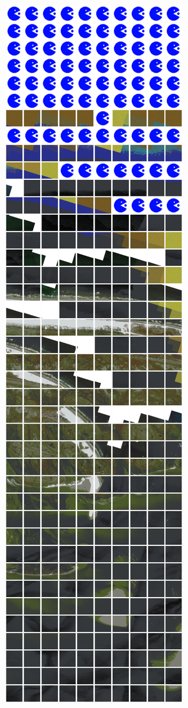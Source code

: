 <html>
<div>
<img src="https://github.com/HakkaTjakka/NL_TILE_MAP/blob/main/source.png" height="44" width="44">
<img src="https://github.com/HakkaTjakka/NL_TILE_MAP/blob/main/source.png" height="44" width="44">
<img src="https://github.com/HakkaTjakka/NL_TILE_MAP/blob/main/source.png" height="44" width="44">
<img src="https://github.com/HakkaTjakka/NL_TILE_MAP/blob/main/source.png" height="44" width="44">
<img src="https://github.com/HakkaTjakka/NL_TILE_MAP/blob/main/source.png" height="44" width="44">
<img src="https://github.com/HakkaTjakka/NL_TILE_MAP/blob/main/source.png" height="44" width="44">
<img src="https://github.com/HakkaTjakka/NL_TILE_MAP/blob/main/source.png" height="44" width="44">
<img src="https://github.com/HakkaTjakka/NL_TILE_MAP/blob/main/source.png" height="44" width="44">
<img src="https://github.com/HakkaTjakka/NL_TILE_MAP/blob/main/source.png" height="44" width="44">
<img src="https://github.com/HakkaTjakka/NL_TILE_MAP/blob/main/source.png" height="44" width="44">
<img src="https://github.com/HakkaTjakka/NL_TILE_MAP/blob/main/source.png" height="44" width="44">
<img src="https://github.com/HakkaTjakka/NL_TILE_MAP/blob/main/source.png" height="44" width="44">
<img src="https://github.com/HakkaTjakka/NL_TILE_MAP/blob/main/source.png" height="44" width="44">
<img src="https://github.com/HakkaTjakka/NL_TILE_MAP/blob/main/source.png" height="44" width="44">
<img src="https://github.com/HakkaTjakka/NL_TILE_MAP/blob/main/source.png" height="44" width="44">
<img src="https://github.com/HakkaTjakka/NL_TILE_MAP/blob/main/source.png" height="44" width="44">
<img src="https://github.com/HakkaTjakka/NL_TILE_MAP/blob/main/source.png" height="44" width="44">
<img src="https://github.com/HakkaTjakka/NL_TILE_MAP/blob/main/source.png" height="44" width="44">
<img src="https://github.com/HakkaTjakka/NL_TILE_MAP/blob/main/source.png" height="44" width="44">
<img src="https://github.com/HakkaTjakka/NL_TILE_MAP/blob/main/source.png" height="44" width="44">
<br>
<img src="https://github.com/HakkaTjakka/NL_TILE_MAP/blob/main/source.png" height="44" width="44">
<img src="https://github.com/HakkaTjakka/NL_TILE_MAP/blob/main/source.png" height="44" width="44">
<img src="https://github.com/HakkaTjakka/NL_TILE_MAP/blob/main/source.png" height="44" width="44">
<img src="https://github.com/HakkaTjakka/NL_TILE_MAP/blob/main/source.png" height="44" width="44">
<img src="https://github.com/HakkaTjakka/NL_TILE_MAP/blob/main/source.png" height="44" width="44">
<img src="https://github.com/HakkaTjakka/NL_TILE_MAP/blob/main/source.png" height="44" width="44">
<img src="https://github.com/HakkaTjakka/NL_TILE_MAP/blob/main/source.png" height="44" width="44">
<img src="https://github.com/HakkaTjakka/NL_TILE_MAP/blob/main/source.png" height="44" width="44">
<img src="https://github.com/HakkaTjakka/NL_TILE_MAP/blob/main/source.png" height="44" width="44">
<img src="https://github.com/HakkaTjakka/NL_TILE_MAP/blob/main/source.png" height="44" width="44">
<img src="https://github.com/HakkaTjakka/NL_TILE_MAP/blob/main/source.png" height="44" width="44">
<img src="https://github.com/HakkaTjakka/NL_TILE_MAP/blob/main/source.png" height="44" width="44">
<img src="https://github.com/HakkaTjakka/NL_TILE_MAP/blob/main/source.png" height="44" width="44">
<img src="https://github.com/HakkaTjakka/NL_TILE_MAP/blob/main/source.png" height="44" width="44">
<img src="https://github.com/HakkaTjakka/NL_TILE_MAP/blob/main/source.png" height="44" width="44">
<img src="https://github.com/HakkaTjakka/NL_TILE_MAP/blob/main/source.png" height="44" width="44">
<img src="https://github.com/HakkaTjakka/NL_TILE_MAP/blob/main/source.png" height="44" width="44">
<img src="https://github.com/HakkaTjakka/NL_TILE_MAP/blob/main/source.png" height="44" width="44">
<img src="https://github.com/HakkaTjakka/NL_TILE_MAP/blob/main/source.png" height="44" width="44">
<img src="https://github.com/HakkaTjakka/NL_TILE_MAP/blob/main/source.png" height="44" width="44">
<br>
<img src="https://github.com/HakkaTjakka/NL_TILE_MAP/blob/main/source.png" height="44" width="44">
<img src="https://github.com/HakkaTjakka/NL_TILE_MAP/blob/main/source.png" height="44" width="44">
<img src="https://github.com/HakkaTjakka/NL_TILE_MAP/blob/main/source.png" height="44" width="44">
<img src="https://github.com/HakkaTjakka/NL_TILE_MAP/blob/main/source.png" height="44" width="44">
<img src="https://github.com/HakkaTjakka/NL_TILE_MAP/blob/main/source.png" height="44" width="44">
<img src="https://github.com/HakkaTjakka/NL_TILE_MAP/blob/main/source.png" height="44" width="44">
<img src="https://github.com/HakkaTjakka/NL_TILE_MAP/blob/main/source.png" height="44" width="44">
<img src="https://github.com/HakkaTjakka/NL_TILE_MAP/blob/main/source.png" height="44" width="44">
<img src="https://github.com/HakkaTjakka/NL_TILE_MAP/blob/main/source.png" height="44" width="44">
<img src="https://github.com/HakkaTjakka/NL_TILE_MAP/blob/main/source.png" height="44" width="44">
<img src="https://github.com/HakkaTjakka/NL_TILE_MAP/blob/main/source.png" height="44" width="44">
<img src="https://github.com/HakkaTjakka/NL_TILE_MAP/blob/main/source.png" height="44" width="44">
<img src="https://github.com/HakkaTjakka/NL_TILE_MAP/blob/main/source.png" height="44" width="44">
<img src="https://github.com/HakkaTjakka/NL_TILE_MAP/blob/main/source.png" height="44" width="44">
<img src="https://github.com/HakkaTjakka/NL_TILE_MAP/blob/main/source.png" height="44" width="44">
<img src="https://github.com/HakkaTjakka/NL_TILE_MAP/blob/main/source.png" height="44" width="44">
<img src="https://github.com/HakkaTjakka/NL_TILE_MAP/blob/main/source.png" height="44" width="44">
<img src="https://github.com/HakkaTjakka/NL_TILE_MAP/blob/main/source.png" height="44" width="44">
<img src="https://github.com/HakkaTjakka/NL_TILE_MAP/blob/main/source.png" height="44" width="44">
<img src="https://github.com/HakkaTjakka/NL_TILE_MAP/blob/main/source.png" height="44" width="44">
<br>
<img src="https://github.com/HakkaTjakka/NL_TILE_MAP/blob/main/18/634/-1076/r.6340.-10757.png" height="44" width="44">
<img src="https://github.com/HakkaTjakka/NL_TILE_MAP/blob/main/18/634/-1076/r.6341.-10757.png" height="44" width="44">
<img src="https://github.com/HakkaTjakka/NL_TILE_MAP/blob/main/18/634/-1076/r.6342.-10757.png" height="44" width="44">
<img src="https://github.com/HakkaTjakka/NL_TILE_MAP/blob/main/18/634/-1076/r.6343.-10757.png" height="44" width="44">
<img src="https://github.com/HakkaTjakka/NL_TILE_MAP/blob/main/18/634/-1076/r.6344.-10757.png" height="44" width="44">
<img src="https://github.com/HakkaTjakka/NL_TILE_MAP/blob/main/source.png" height="44" width="44">
<img src="https://github.com/HakkaTjakka/NL_TILE_MAP/blob/main/18/634/-1076/r.6346.-10757.png" height="44" width="44">
<img src="https://github.com/HakkaTjakka/NL_TILE_MAP/blob/main/18/634/-1076/r.6347.-10757.png" height="44" width="44">
<img src="https://github.com/HakkaTjakka/NL_TILE_MAP/blob/main/18/634/-1076/r.6348.-10757.png" height="44" width="44">
<img src="https://github.com/HakkaTjakka/NL_TILE_MAP/blob/main/18/634/-1076/r.6349.-10757.png" height="44" width="44">
<img src="https://github.com/HakkaTjakka/NL_TILE_MAP/blob/main/source.png" height="44" width="44">
<img src="https://github.com/HakkaTjakka/NL_TILE_MAP/blob/main/source.png" height="44" width="44">
<img src="https://github.com/HakkaTjakka/NL_TILE_MAP/blob/main/source.png" height="44" width="44">
<img src="https://github.com/HakkaTjakka/NL_TILE_MAP/blob/main/source.png" height="44" width="44">
<img src="https://github.com/HakkaTjakka/NL_TILE_MAP/blob/main/source.png" height="44" width="44">
<img src="https://github.com/HakkaTjakka/NL_TILE_MAP/blob/main/source.png" height="44" width="44">
<img src="https://github.com/HakkaTjakka/NL_TILE_MAP/blob/main/source.png" height="44" width="44">
<img src="https://github.com/HakkaTjakka/NL_TILE_MAP/blob/main/source.png" height="44" width="44">
<img src="https://github.com/HakkaTjakka/NL_TILE_MAP/blob/main/source.png" height="44" width="44">
<img src="https://github.com/HakkaTjakka/NL_TILE_MAP/blob/main/source.png" height="44" width="44">
<br>
<img src="https://github.com/HakkaTjakka/NL_TILE_MAP/blob/main/18/634/-1076/r.6340.-10756.png" height="44" width="44">
<img src="https://github.com/HakkaTjakka/NL_TILE_MAP/blob/main/18/634/-1076/r.6341.-10756.png" height="44" width="44">
<img src="https://github.com/HakkaTjakka/NL_TILE_MAP/blob/main/18/634/-1076/r.6342.-10756.png" height="44" width="44">
<img src="https://github.com/HakkaTjakka/NL_TILE_MAP/blob/main/18/634/-1076/r.6343.-10756.png" height="44" width="44">
<img src="https://github.com/HakkaTjakka/NL_TILE_MAP/blob/main/18/634/-1076/r.6344.-10756.png" height="44" width="44">
<img src="https://github.com/HakkaTjakka/NL_TILE_MAP/blob/main/18/634/-1076/r.6345.-10756.png" height="44" width="44">
<img src="https://github.com/HakkaTjakka/NL_TILE_MAP/blob/main/18/634/-1076/r.6346.-10756.png" height="44" width="44">
<img src="https://github.com/HakkaTjakka/NL_TILE_MAP/blob/main/18/634/-1076/r.6347.-10756.png" height="44" width="44">
<img src="https://github.com/HakkaTjakka/NL_TILE_MAP/blob/main/18/634/-1076/r.6348.-10756.png" height="44" width="44">
<img src="https://github.com/HakkaTjakka/NL_TILE_MAP/blob/main/18/634/-1076/r.6349.-10756.png" height="44" width="44">
<img src="https://github.com/HakkaTjakka/NL_TILE_MAP/blob/main/18/635/-1076/r.6350.-10756.png" height="44" width="44">
<img src="https://github.com/HakkaTjakka/NL_TILE_MAP/blob/main/18/635/-1076/r.6351.-10756.png" height="44" width="44">
<img src="https://github.com/HakkaTjakka/NL_TILE_MAP/blob/main/18/635/-1076/r.6352.-10756.png" height="44" width="44">
<img src="https://github.com/HakkaTjakka/NL_TILE_MAP/blob/main/source.png" height="44" width="44">
<img src="https://github.com/HakkaTjakka/NL_TILE_MAP/blob/main/source.png" height="44" width="44">
<img src="https://github.com/HakkaTjakka/NL_TILE_MAP/blob/main/source.png" height="44" width="44">
<img src="https://github.com/HakkaTjakka/NL_TILE_MAP/blob/main/source.png" height="44" width="44">
<img src="https://github.com/HakkaTjakka/NL_TILE_MAP/blob/main/source.png" height="44" width="44">
<img src="https://github.com/HakkaTjakka/NL_TILE_MAP/blob/main/source.png" height="44" width="44">
<img src="https://github.com/HakkaTjakka/NL_TILE_MAP/blob/main/source.png" height="44" width="44">
<br>
<img src="https://github.com/HakkaTjakka/NL_TILE_MAP/blob/main/18/634/-1076/r.6340.-10755.png" height="44" width="44">
<img src="https://github.com/HakkaTjakka/NL_TILE_MAP/blob/main/18/634/-1076/r.6341.-10755.png" height="44" width="44">
<img src="https://github.com/HakkaTjakka/NL_TILE_MAP/blob/main/18/634/-1076/r.6342.-10755.png" height="44" width="44">
<img src="https://github.com/HakkaTjakka/NL_TILE_MAP/blob/main/18/634/-1076/r.6343.-10755.png" height="44" width="44">
<img src="https://github.com/HakkaTjakka/NL_TILE_MAP/blob/main/18/634/-1076/r.6344.-10755.png" height="44" width="44">
<img src="https://github.com/HakkaTjakka/NL_TILE_MAP/blob/main/18/634/-1076/r.6345.-10755.png" height="44" width="44">
<img src="https://github.com/HakkaTjakka/NL_TILE_MAP/blob/main/18/634/-1076/r.6346.-10755.png" height="44" width="44">
<img src="https://github.com/HakkaTjakka/NL_TILE_MAP/blob/main/18/634/-1076/r.6347.-10755.png" height="44" width="44">
<img src="https://github.com/HakkaTjakka/NL_TILE_MAP/blob/main/18/634/-1076/r.6348.-10755.png" height="44" width="44">
<img src="https://github.com/HakkaTjakka/NL_TILE_MAP/blob/main/18/634/-1076/r.6349.-10755.png" height="44" width="44">
<img src="https://github.com/HakkaTjakka/NL_TILE_MAP/blob/main/18/635/-1076/r.6350.-10755.png" height="44" width="44">
<img src="https://github.com/HakkaTjakka/NL_TILE_MAP/blob/main/18/635/-1076/r.6351.-10755.png" height="44" width="44">
<img src="https://github.com/HakkaTjakka/NL_TILE_MAP/blob/main/18/635/-1076/r.6352.-10755.png" height="44" width="44">
<img src="https://github.com/HakkaTjakka/NL_TILE_MAP/blob/main/18/635/-1076/r.6353.-10755.png" height="44" width="44">
<img src="https://github.com/HakkaTjakka/NL_TILE_MAP/blob/main/18/635/-1076/r.6354.-10755.png" height="44" width="44">
<img src="https://github.com/HakkaTjakka/NL_TILE_MAP/blob/main/18/635/-1076/r.6355.-10755.png" height="44" width="44">
<img src="https://github.com/HakkaTjakka/NL_TILE_MAP/blob/main/source.png" height="44" width="44">
<img src="https://github.com/HakkaTjakka/NL_TILE_MAP/blob/main/source.png" height="44" width="44">
<img src="https://github.com/HakkaTjakka/NL_TILE_MAP/blob/main/source.png" height="44" width="44">
<img src="https://github.com/HakkaTjakka/NL_TILE_MAP/blob/main/source.png" height="44" width="44">
<br>
<img src="https://github.com/HakkaTjakka/NL_TILE_MAP/blob/main/18/634/-1076/r.6340.-10754.png" height="44" width="44">
<img src="https://github.com/HakkaTjakka/NL_TILE_MAP/blob/main/18/634/-1076/r.6341.-10754.png" height="44" width="44">
<img src="https://github.com/HakkaTjakka/NL_TILE_MAP/blob/main/18/634/-1076/r.6342.-10754.png" height="44" width="44">
<img src="https://github.com/HakkaTjakka/NL_TILE_MAP/blob/main/18/634/-1076/r.6343.-10754.png" height="44" width="44">
<img src="https://github.com/HakkaTjakka/NL_TILE_MAP/blob/main/18/634/-1076/r.6344.-10754.png" height="44" width="44">
<img src="https://github.com/HakkaTjakka/NL_TILE_MAP/blob/main/18/634/-1076/r.6345.-10754.png" height="44" width="44">
<img src="https://github.com/HakkaTjakka/NL_TILE_MAP/blob/main/18/634/-1076/r.6346.-10754.png" height="44" width="44">
<img src="https://github.com/HakkaTjakka/NL_TILE_MAP/blob/main/18/634/-1076/r.6347.-10754.png" height="44" width="44">
<img src="https://github.com/HakkaTjakka/NL_TILE_MAP/blob/main/18/634/-1076/r.6348.-10754.png" height="44" width="44">
<img src="https://github.com/HakkaTjakka/NL_TILE_MAP/blob/main/18/634/-1076/r.6349.-10754.png" height="44" width="44">
<img src="https://github.com/HakkaTjakka/NL_TILE_MAP/blob/main/18/635/-1076/r.6350.-10754.png" height="44" width="44">
<img src="https://github.com/HakkaTjakka/NL_TILE_MAP/blob/main/18/635/-1076/r.6351.-10754.png" height="44" width="44">
<img src="https://github.com/HakkaTjakka/NL_TILE_MAP/blob/main/18/635/-1076/r.6352.-10754.png" height="44" width="44">
<img src="https://github.com/HakkaTjakka/NL_TILE_MAP/blob/main/18/635/-1076/r.6353.-10754.png" height="44" width="44">
<img src="https://github.com/HakkaTjakka/NL_TILE_MAP/blob/main/18/635/-1076/r.6354.-10754.png" height="44" width="44">
<img src="https://github.com/HakkaTjakka/NL_TILE_MAP/blob/main/18/635/-1076/r.6355.-10754.png" height="44" width="44">
<img src="https://github.com/HakkaTjakka/NL_TILE_MAP/blob/main/18/635/-1076/r.6356.-10754.png" height="44" width="44">
<img src="https://github.com/HakkaTjakka/NL_TILE_MAP/blob/main/18/635/-1076/r.6357.-10754.png" height="44" width="44">
<img src="https://github.com/HakkaTjakka/NL_TILE_MAP/blob/main/18/635/-1076/r.6358.-10754.png" height="44" width="44">
<img src="https://github.com/HakkaTjakka/NL_TILE_MAP/blob/main/18/635/-1076/r.6359.-10754.png" height="44" width="44">
<br>
<img src="https://github.com/HakkaTjakka/NL_TILE_MAP/blob/main/18/634/-1076/r.6340.-10753.png" height="44" width="44">
<img src="https://github.com/HakkaTjakka/NL_TILE_MAP/blob/main/18/634/-1076/r.6341.-10753.png" height="44" width="44">
<img src="https://github.com/HakkaTjakka/NL_TILE_MAP/blob/main/18/634/-1076/r.6342.-10753.png" height="44" width="44">
<img src="https://github.com/HakkaTjakka/NL_TILE_MAP/blob/main/18/634/-1076/r.6343.-10753.png" height="44" width="44">
<img src="https://github.com/HakkaTjakka/NL_TILE_MAP/blob/main/18/634/-1076/r.6344.-10753.png" height="44" width="44">
<img src="https://github.com/HakkaTjakka/NL_TILE_MAP/blob/main/18/634/-1076/r.6345.-10753.png" height="44" width="44">
<img src="https://github.com/HakkaTjakka/NL_TILE_MAP/blob/main/18/634/-1076/r.6346.-10753.png" height="44" width="44">
<img src="https://github.com/HakkaTjakka/NL_TILE_MAP/blob/main/18/634/-1076/r.6347.-10753.png" height="44" width="44">
<img src="https://github.com/HakkaTjakka/NL_TILE_MAP/blob/main/18/634/-1076/r.6348.-10753.png" height="44" width="44">
<img src="https://github.com/HakkaTjakka/NL_TILE_MAP/blob/main/18/634/-1076/r.6349.-10753.png" height="44" width="44">
<img src="https://github.com/HakkaTjakka/NL_TILE_MAP/blob/main/18/635/-1076/r.6350.-10753.png" height="44" width="44">
<img src="https://github.com/HakkaTjakka/NL_TILE_MAP/blob/main/18/635/-1076/r.6351.-10753.png" height="44" width="44">
<img src="https://github.com/HakkaTjakka/NL_TILE_MAP/blob/main/18/635/-1076/r.6352.-10753.png" height="44" width="44">
<img src="https://github.com/HakkaTjakka/NL_TILE_MAP/blob/main/18/635/-1076/r.6353.-10753.png" height="44" width="44">
<img src="https://github.com/HakkaTjakka/NL_TILE_MAP/blob/main/18/635/-1076/r.6354.-10753.png" height="44" width="44">
<img src="https://github.com/HakkaTjakka/NL_TILE_MAP/blob/main/18/635/-1076/r.6355.-10753.png" height="44" width="44">
<img src="https://github.com/HakkaTjakka/NL_TILE_MAP/blob/main/18/635/-1076/r.6356.-10753.png" height="44" width="44">
<img src="https://github.com/HakkaTjakka/NL_TILE_MAP/blob/main/18/635/-1076/r.6357.-10753.png" height="44" width="44">
<img src="https://github.com/HakkaTjakka/NL_TILE_MAP/blob/main/18/635/-1076/r.6358.-10753.png" height="44" width="44">
<img src="https://github.com/HakkaTjakka/NL_TILE_MAP/blob/main/18/635/-1076/r.6359.-10753.png" height="44" width="44">
<br>
<img src="https://github.com/HakkaTjakka/NL_TILE_MAP/blob/main/18/634/-1076/r.6340.-10752.png" height="44" width="44">
<img src="https://github.com/HakkaTjakka/NL_TILE_MAP/blob/main/18/634/-1076/r.6341.-10752.png" height="44" width="44">
<img src="https://github.com/HakkaTjakka/NL_TILE_MAP/blob/main/18/634/-1076/r.6342.-10752.png" height="44" width="44">
<img src="https://github.com/HakkaTjakka/NL_TILE_MAP/blob/main/18/634/-1076/r.6343.-10752.png" height="44" width="44">
<img src="https://github.com/HakkaTjakka/NL_TILE_MAP/blob/main/18/634/-1076/r.6344.-10752.png" height="44" width="44">
<img src="https://github.com/HakkaTjakka/NL_TILE_MAP/blob/main/18/634/-1076/r.6345.-10752.png" height="44" width="44">
<img src="https://github.com/HakkaTjakka/NL_TILE_MAP/blob/main/18/634/-1076/r.6346.-10752.png" height="44" width="44">
<img src="https://github.com/HakkaTjakka/NL_TILE_MAP/blob/main/18/634/-1076/r.6347.-10752.png" height="44" width="44">
<img src="https://github.com/HakkaTjakka/NL_TILE_MAP/blob/main/18/634/-1076/r.6348.-10752.png" height="44" width="44">
<img src="https://github.com/HakkaTjakka/NL_TILE_MAP/blob/main/18/634/-1076/r.6349.-10752.png" height="44" width="44">
<img src="https://github.com/HakkaTjakka/NL_TILE_MAP/blob/main/18/635/-1076/r.6350.-10752.png" height="44" width="44">
<img src="https://github.com/HakkaTjakka/NL_TILE_MAP/blob/main/18/635/-1076/r.6351.-10752.png" height="44" width="44">
<img src="https://github.com/HakkaTjakka/NL_TILE_MAP/blob/main/18/635/-1076/r.6352.-10752.png" height="44" width="44">
<img src="https://github.com/HakkaTjakka/NL_TILE_MAP/blob/main/18/635/-1076/r.6353.-10752.png" height="44" width="44">
<img src="https://github.com/HakkaTjakka/NL_TILE_MAP/blob/main/18/635/-1076/r.6354.-10752.png" height="44" width="44">
<img src="https://github.com/HakkaTjakka/NL_TILE_MAP/blob/main/18/635/-1076/r.6355.-10752.png" height="44" width="44">
<img src="https://github.com/HakkaTjakka/NL_TILE_MAP/blob/main/18/635/-1076/r.6356.-10752.png" height="44" width="44">
<img src="https://github.com/HakkaTjakka/NL_TILE_MAP/blob/main/18/635/-1076/r.6357.-10752.png" height="44" width="44">
<img src="https://github.com/HakkaTjakka/NL_TILE_MAP/blob/main/18/635/-1076/r.6358.-10752.png" height="44" width="44">
<img src="https://github.com/HakkaTjakka/NL_TILE_MAP/blob/main/18/635/-1076/r.6359.-10752.png" height="44" width="44">
<br>
<img src="https://github.com/HakkaTjakka/NL_TILE_MAP/blob/main/18/634/-1076/r.6340.-10751.png" height="44" width="44">
<img src="https://github.com/HakkaTjakka/NL_TILE_MAP/blob/main/18/634/-1076/r.6341.-10751.png" height="44" width="44">
<img src="https://github.com/HakkaTjakka/NL_TILE_MAP/blob/main/18/634/-1076/r.6342.-10751.png" height="44" width="44">
<img src="https://github.com/HakkaTjakka/NL_TILE_MAP/blob/main/18/634/-1076/r.6343.-10751.png" height="44" width="44">
<img src="https://github.com/HakkaTjakka/NL_TILE_MAP/blob/main/18/634/-1076/r.6344.-10751.png" height="44" width="44">
<img src="https://github.com/HakkaTjakka/NL_TILE_MAP/blob/main/18/634/-1076/r.6345.-10751.png" height="44" width="44">
<img src="https://github.com/HakkaTjakka/NL_TILE_MAP/blob/main/18/634/-1076/r.6346.-10751.png" height="44" width="44">
<img src="https://github.com/HakkaTjakka/NL_TILE_MAP/blob/main/18/634/-1076/r.6347.-10751.png" height="44" width="44">
<img src="https://github.com/HakkaTjakka/NL_TILE_MAP/blob/main/18/634/-1076/r.6348.-10751.png" height="44" width="44">
<img src="https://github.com/HakkaTjakka/NL_TILE_MAP/blob/main/18/634/-1076/r.6349.-10751.png" height="44" width="44">
<img src="https://github.com/HakkaTjakka/NL_TILE_MAP/blob/main/18/635/-1076/r.6350.-10751.png" height="44" width="44">
<img src="https://github.com/HakkaTjakka/NL_TILE_MAP/blob/main/18/635/-1076/r.6351.-10751.png" height="44" width="44">
<img src="https://github.com/HakkaTjakka/NL_TILE_MAP/blob/main/18/635/-1076/r.6352.-10751.png" height="44" width="44">
<img src="https://github.com/HakkaTjakka/NL_TILE_MAP/blob/main/18/635/-1076/r.6353.-10751.png" height="44" width="44">
<img src="https://github.com/HakkaTjakka/NL_TILE_MAP/blob/main/18/635/-1076/r.6354.-10751.png" height="44" width="44">
<img src="https://github.com/HakkaTjakka/NL_TILE_MAP/blob/main/18/635/-1076/r.6355.-10751.png" height="44" width="44">
<img src="https://github.com/HakkaTjakka/NL_TILE_MAP/blob/main/18/635/-1076/r.6356.-10751.png" height="44" width="44">
<img src="https://github.com/HakkaTjakka/NL_TILE_MAP/blob/main/18/635/-1076/r.6357.-10751.png" height="44" width="44">
<img src="https://github.com/HakkaTjakka/NL_TILE_MAP/blob/main/18/635/-1076/r.6358.-10751.png" height="44" width="44">
<img src="https://github.com/HakkaTjakka/NL_TILE_MAP/blob/main/18/635/-1076/r.6359.-10751.png" height="44" width="44">
<br>
<img src="https://github.com/HakkaTjakka/NL_TILE_MAP/blob/main/18/634/-1075/r.6340.-10750.png" height="44" width="44">
<img src="https://github.com/HakkaTjakka/NL_TILE_MAP/blob/main/18/634/-1075/r.6341.-10750.png" height="44" width="44">
<img src="https://github.com/HakkaTjakka/NL_TILE_MAP/blob/main/18/634/-1075/r.6342.-10750.png" height="44" width="44">
<img src="https://github.com/HakkaTjakka/NL_TILE_MAP/blob/main/18/634/-1075/r.6343.-10750.png" height="44" width="44">
<img src="https://github.com/HakkaTjakka/NL_TILE_MAP/blob/main/18/634/-1075/r.6344.-10750.png" height="44" width="44">
<img src="https://github.com/HakkaTjakka/NL_TILE_MAP/blob/main/18/634/-1075/r.6345.-10750.png" height="44" width="44">
<img src="https://github.com/HakkaTjakka/NL_TILE_MAP/blob/main/18/634/-1075/r.6346.-10750.png" height="44" width="44">
<img src="https://github.com/HakkaTjakka/NL_TILE_MAP/blob/main/18/634/-1075/r.6347.-10750.png" height="44" width="44">
<img src="https://github.com/HakkaTjakka/NL_TILE_MAP/blob/main/18/634/-1075/r.6348.-10750.png" height="44" width="44">
<img src="https://github.com/HakkaTjakka/NL_TILE_MAP/blob/main/18/634/-1075/r.6349.-10750.png" height="44" width="44">
<img src="https://github.com/HakkaTjakka/NL_TILE_MAP/blob/main/18/635/-1075/r.6350.-10750.png" height="44" width="44">
<img src="https://github.com/HakkaTjakka/NL_TILE_MAP/blob/main/18/635/-1075/r.6351.-10750.png" height="44" width="44">
<img src="https://github.com/HakkaTjakka/NL_TILE_MAP/blob/main/18/635/-1075/r.6352.-10750.png" height="44" width="44">
<img src="https://github.com/HakkaTjakka/NL_TILE_MAP/blob/main/18/635/-1075/r.6353.-10750.png" height="44" width="44">
<img src="https://github.com/HakkaTjakka/NL_TILE_MAP/blob/main/18/635/-1075/r.6354.-10750.png" height="44" width="44">
<img src="https://github.com/HakkaTjakka/NL_TILE_MAP/blob/main/18/635/-1075/r.6355.-10750.png" height="44" width="44">
<img src="https://github.com/HakkaTjakka/NL_TILE_MAP/blob/main/18/635/-1075/r.6356.-10750.png" height="44" width="44">
<img src="https://github.com/HakkaTjakka/NL_TILE_MAP/blob/main/18/635/-1075/r.6357.-10750.png" height="44" width="44">
<img src="https://github.com/HakkaTjakka/NL_TILE_MAP/blob/main/18/635/-1075/r.6358.-10750.png" height="44" width="44">
<img src="https://github.com/HakkaTjakka/NL_TILE_MAP/blob/main/18/635/-1075/r.6359.-10750.png" height="44" width="44">
<br>
<img src="https://github.com/HakkaTjakka/NL_TILE_MAP/blob/main/18/634/-1075/r.6340.-10749.png" height="44" width="44">
<img src="https://github.com/HakkaTjakka/NL_TILE_MAP/blob/main/18/634/-1075/r.6341.-10749.png" height="44" width="44">
<img src="https://github.com/HakkaTjakka/NL_TILE_MAP/blob/main/18/634/-1075/r.6342.-10749.png" height="44" width="44">
<img src="https://github.com/HakkaTjakka/NL_TILE_MAP/blob/main/18/634/-1075/r.6343.-10749.png" height="44" width="44">
<img src="https://github.com/HakkaTjakka/NL_TILE_MAP/blob/main/18/634/-1075/r.6344.-10749.png" height="44" width="44">
<img src="https://github.com/HakkaTjakka/NL_TILE_MAP/blob/main/18/634/-1075/r.6345.-10749.png" height="44" width="44">
<img src="https://github.com/HakkaTjakka/NL_TILE_MAP/blob/main/18/634/-1075/r.6346.-10749.png" height="44" width="44">
<img src="https://github.com/HakkaTjakka/NL_TILE_MAP/blob/main/18/634/-1075/r.6347.-10749.png" height="44" width="44">
<img src="https://github.com/HakkaTjakka/NL_TILE_MAP/blob/main/18/634/-1075/r.6348.-10749.png" height="44" width="44">
<img src="https://github.com/HakkaTjakka/NL_TILE_MAP/blob/main/18/634/-1075/r.6349.-10749.png" height="44" width="44">
<img src="https://github.com/HakkaTjakka/NL_TILE_MAP/blob/main/18/635/-1075/r.6350.-10749.png" height="44" width="44">
<img src="https://github.com/HakkaTjakka/NL_TILE_MAP/blob/main/18/635/-1075/r.6351.-10749.png" height="44" width="44">
<img src="https://github.com/HakkaTjakka/NL_TILE_MAP/blob/main/18/635/-1075/r.6352.-10749.png" height="44" width="44">
<img src="https://github.com/HakkaTjakka/NL_TILE_MAP/blob/main/18/635/-1075/r.6353.-10749.png" height="44" width="44">
<img src="https://github.com/HakkaTjakka/NL_TILE_MAP/blob/main/18/635/-1075/r.6354.-10749.png" height="44" width="44">
<img src="https://github.com/HakkaTjakka/NL_TILE_MAP/blob/main/18/635/-1075/r.6355.-10749.png" height="44" width="44">
<img src="https://github.com/HakkaTjakka/NL_TILE_MAP/blob/main/18/635/-1075/r.6356.-10749.png" height="44" width="44">
<img src="https://github.com/HakkaTjakka/NL_TILE_MAP/blob/main/18/635/-1075/r.6357.-10749.png" height="44" width="44">
<img src="https://github.com/HakkaTjakka/NL_TILE_MAP/blob/main/18/635/-1075/r.6358.-10749.png" height="44" width="44">
<img src="https://github.com/HakkaTjakka/NL_TILE_MAP/blob/main/18/635/-1075/r.6359.-10749.png" height="44" width="44">
<br>
<img src="https://github.com/HakkaTjakka/NL_TILE_MAP/blob/main/18/634/-1075/r.6340.-10748.png" height="44" width="44">
<img src="https://github.com/HakkaTjakka/NL_TILE_MAP/blob/main/18/634/-1075/r.6341.-10748.png" height="44" width="44">
<img src="https://github.com/HakkaTjakka/NL_TILE_MAP/blob/main/18/634/-1075/r.6342.-10748.png" height="44" width="44">
<img src="https://github.com/HakkaTjakka/NL_TILE_MAP/blob/main/18/634/-1075/r.6343.-10748.png" height="44" width="44">
<img src="https://github.com/HakkaTjakka/NL_TILE_MAP/blob/main/18/634/-1075/r.6344.-10748.png" height="44" width="44">
<img src="https://github.com/HakkaTjakka/NL_TILE_MAP/blob/main/18/634/-1075/r.6345.-10748.png" height="44" width="44">
<img src="https://github.com/HakkaTjakka/NL_TILE_MAP/blob/main/18/634/-1075/r.6346.-10748.png" height="44" width="44">
<img src="https://github.com/HakkaTjakka/NL_TILE_MAP/blob/main/18/634/-1075/r.6347.-10748.png" height="44" width="44">
<img src="https://github.com/HakkaTjakka/NL_TILE_MAP/blob/main/18/634/-1075/r.6348.-10748.png" height="44" width="44">
<img src="https://github.com/HakkaTjakka/NL_TILE_MAP/blob/main/18/634/-1075/r.6349.-10748.png" height="44" width="44">
<img src="https://github.com/HakkaTjakka/NL_TILE_MAP/blob/main/18/635/-1075/r.6350.-10748.png" height="44" width="44">
<img src="https://github.com/HakkaTjakka/NL_TILE_MAP/blob/main/18/635/-1075/r.6351.-10748.png" height="44" width="44">
<img src="https://github.com/HakkaTjakka/NL_TILE_MAP/blob/main/18/635/-1075/r.6352.-10748.png" height="44" width="44">
<img src="https://github.com/HakkaTjakka/NL_TILE_MAP/blob/main/18/635/-1075/r.6353.-10748.png" height="44" width="44">
<img src="https://github.com/HakkaTjakka/NL_TILE_MAP/blob/main/18/635/-1075/r.6354.-10748.png" height="44" width="44">
<img src="https://github.com/HakkaTjakka/NL_TILE_MAP/blob/main/18/635/-1075/r.6355.-10748.png" height="44" width="44">
<img src="https://github.com/HakkaTjakka/NL_TILE_MAP/blob/main/18/635/-1075/r.6356.-10748.png" height="44" width="44">
<img src="https://github.com/HakkaTjakka/NL_TILE_MAP/blob/main/18/635/-1075/r.6357.-10748.png" height="44" width="44">
<img src="https://github.com/HakkaTjakka/NL_TILE_MAP/blob/main/18/635/-1075/r.6358.-10748.png" height="44" width="44">
<img src="https://github.com/HakkaTjakka/NL_TILE_MAP/blob/main/18/635/-1075/r.6359.-10748.png" height="44" width="44">
<br>
<img src="https://github.com/HakkaTjakka/NL_TILE_MAP/blob/main/18/634/-1075/r.6340.-10747.png" height="44" width="44">
<img src="https://github.com/HakkaTjakka/NL_TILE_MAP/blob/main/18/634/-1075/r.6341.-10747.png" height="44" width="44">
<img src="https://github.com/HakkaTjakka/NL_TILE_MAP/blob/main/18/634/-1075/r.6342.-10747.png" height="44" width="44">
<img src="https://github.com/HakkaTjakka/NL_TILE_MAP/blob/main/18/634/-1075/r.6343.-10747.png" height="44" width="44">
<img src="https://github.com/HakkaTjakka/NL_TILE_MAP/blob/main/18/634/-1075/r.6344.-10747.png" height="44" width="44">
<img src="https://github.com/HakkaTjakka/NL_TILE_MAP/blob/main/18/634/-1075/r.6345.-10747.png" height="44" width="44">
<img src="https://github.com/HakkaTjakka/NL_TILE_MAP/blob/main/18/634/-1075/r.6346.-10747.png" height="44" width="44">
<img src="https://github.com/HakkaTjakka/NL_TILE_MAP/blob/main/18/634/-1075/r.6347.-10747.png" height="44" width="44">
<img src="https://github.com/HakkaTjakka/NL_TILE_MAP/blob/main/18/634/-1075/r.6348.-10747.png" height="44" width="44">
<img src="https://github.com/HakkaTjakka/NL_TILE_MAP/blob/main/18/634/-1075/r.6349.-10747.png" height="44" width="44">
<img src="https://github.com/HakkaTjakka/NL_TILE_MAP/blob/main/18/635/-1075/r.6350.-10747.png" height="44" width="44">
<img src="https://github.com/HakkaTjakka/NL_TILE_MAP/blob/main/18/635/-1075/r.6351.-10747.png" height="44" width="44">
<img src="https://github.com/HakkaTjakka/NL_TILE_MAP/blob/main/18/635/-1075/r.6352.-10747.png" height="44" width="44">
<img src="https://github.com/HakkaTjakka/NL_TILE_MAP/blob/main/18/635/-1075/r.6353.-10747.png" height="44" width="44">
<img src="https://github.com/HakkaTjakka/NL_TILE_MAP/blob/main/18/635/-1075/r.6354.-10747.png" height="44" width="44">
<img src="https://github.com/HakkaTjakka/NL_TILE_MAP/blob/main/18/635/-1075/r.6355.-10747.png" height="44" width="44">
<img src="https://github.com/HakkaTjakka/NL_TILE_MAP/blob/main/18/635/-1075/r.6356.-10747.png" height="44" width="44">
<img src="https://github.com/HakkaTjakka/NL_TILE_MAP/blob/main/18/635/-1075/r.6357.-10747.png" height="44" width="44">
<img src="https://github.com/HakkaTjakka/NL_TILE_MAP/blob/main/18/635/-1075/r.6358.-10747.png" height="44" width="44">
<img src="https://github.com/HakkaTjakka/NL_TILE_MAP/blob/main/18/635/-1075/r.6359.-10747.png" height="44" width="44">
<br>
<img src="https://github.com/HakkaTjakka/NL_TILE_MAP/blob/main/18/634/-1075/r.6340.-10746.png" height="44" width="44">
<img src="https://github.com/HakkaTjakka/NL_TILE_MAP/blob/main/18/634/-1075/r.6341.-10746.png" height="44" width="44">
<img src="https://github.com/HakkaTjakka/NL_TILE_MAP/blob/main/18/634/-1075/r.6342.-10746.png" height="44" width="44">
<img src="https://github.com/HakkaTjakka/NL_TILE_MAP/blob/main/18/634/-1075/r.6343.-10746.png" height="44" width="44">
<img src="https://github.com/HakkaTjakka/NL_TILE_MAP/blob/main/18/634/-1075/r.6344.-10746.png" height="44" width="44">
<img src="https://github.com/HakkaTjakka/NL_TILE_MAP/blob/main/18/634/-1075/r.6345.-10746.png" height="44" width="44">
<img src="https://github.com/HakkaTjakka/NL_TILE_MAP/blob/main/18/634/-1075/r.6346.-10746.png" height="44" width="44">
<img src="https://github.com/HakkaTjakka/NL_TILE_MAP/blob/main/18/634/-1075/r.6347.-10746.png" height="44" width="44">
<img src="https://github.com/HakkaTjakka/NL_TILE_MAP/blob/main/18/634/-1075/r.6348.-10746.png" height="44" width="44">
<img src="https://github.com/HakkaTjakka/NL_TILE_MAP/blob/main/18/634/-1075/r.6349.-10746.png" height="44" width="44">
<img src="https://github.com/HakkaTjakka/NL_TILE_MAP/blob/main/18/635/-1075/r.6350.-10746.png" height="44" width="44">
<img src="https://github.com/HakkaTjakka/NL_TILE_MAP/blob/main/18/635/-1075/r.6351.-10746.png" height="44" width="44">
<img src="https://github.com/HakkaTjakka/NL_TILE_MAP/blob/main/18/635/-1075/r.6352.-10746.png" height="44" width="44">
<img src="https://github.com/HakkaTjakka/NL_TILE_MAP/blob/main/18/635/-1075/r.6353.-10746.png" height="44" width="44">
<img src="https://github.com/HakkaTjakka/NL_TILE_MAP/blob/main/18/635/-1075/r.6354.-10746.png" height="44" width="44">
<img src="https://github.com/HakkaTjakka/NL_TILE_MAP/blob/main/18/635/-1075/r.6355.-10746.png" height="44" width="44">
<img src="https://github.com/HakkaTjakka/NL_TILE_MAP/blob/main/18/635/-1075/r.6356.-10746.png" height="44" width="44">
<img src="https://github.com/HakkaTjakka/NL_TILE_MAP/blob/main/18/635/-1075/r.6357.-10746.png" height="44" width="44">
<img src="https://github.com/HakkaTjakka/NL_TILE_MAP/blob/main/18/635/-1075/r.6358.-10746.png" height="44" width="44">
<img src="https://github.com/HakkaTjakka/NL_TILE_MAP/blob/main/18/635/-1075/r.6359.-10746.png" height="44" width="44">
<br>
<img src="https://github.com/HakkaTjakka/NL_TILE_MAP/blob/main/18/634/-1075/r.6340.-10745.png" height="44" width="44">
<img src="https://github.com/HakkaTjakka/NL_TILE_MAP/blob/main/18/634/-1075/r.6341.-10745.png" height="44" width="44">
<img src="https://github.com/HakkaTjakka/NL_TILE_MAP/blob/main/18/634/-1075/r.6342.-10745.png" height="44" width="44">
<img src="https://github.com/HakkaTjakka/NL_TILE_MAP/blob/main/18/634/-1075/r.6343.-10745.png" height="44" width="44">
<img src="https://github.com/HakkaTjakka/NL_TILE_MAP/blob/main/18/634/-1075/r.6344.-10745.png" height="44" width="44">
<img src="https://github.com/HakkaTjakka/NL_TILE_MAP/blob/main/18/634/-1075/r.6345.-10745.png" height="44" width="44">
<img src="https://github.com/HakkaTjakka/NL_TILE_MAP/blob/main/18/634/-1075/r.6346.-10745.png" height="44" width="44">
<img src="https://github.com/HakkaTjakka/NL_TILE_MAP/blob/main/18/634/-1075/r.6347.-10745.png" height="44" width="44">
<img src="https://github.com/HakkaTjakka/NL_TILE_MAP/blob/main/18/634/-1075/r.6348.-10745.png" height="44" width="44">
<img src="https://github.com/HakkaTjakka/NL_TILE_MAP/blob/main/18/634/-1075/r.6349.-10745.png" height="44" width="44">
<img src="https://github.com/HakkaTjakka/NL_TILE_MAP/blob/main/18/635/-1075/r.6350.-10745.png" height="44" width="44">
<img src="https://github.com/HakkaTjakka/NL_TILE_MAP/blob/main/18/635/-1075/r.6351.-10745.png" height="44" width="44">
<img src="https://github.com/HakkaTjakka/NL_TILE_MAP/blob/main/18/635/-1075/r.6352.-10745.png" height="44" width="44">
<img src="https://github.com/HakkaTjakka/NL_TILE_MAP/blob/main/18/635/-1075/r.6353.-10745.png" height="44" width="44">
<img src="https://github.com/HakkaTjakka/NL_TILE_MAP/blob/main/18/635/-1075/r.6354.-10745.png" height="44" width="44">
<img src="https://github.com/HakkaTjakka/NL_TILE_MAP/blob/main/18/635/-1075/r.6355.-10745.png" height="44" width="44">
<img src="https://github.com/HakkaTjakka/NL_TILE_MAP/blob/main/18/635/-1075/r.6356.-10745.png" height="44" width="44">
<img src="https://github.com/HakkaTjakka/NL_TILE_MAP/blob/main/18/635/-1075/r.6357.-10745.png" height="44" width="44">
<img src="https://github.com/HakkaTjakka/NL_TILE_MAP/blob/main/18/635/-1075/r.6358.-10745.png" height="44" width="44">
<img src="https://github.com/HakkaTjakka/NL_TILE_MAP/blob/main/18/635/-1075/r.6359.-10745.png" height="44" width="44">
<br>
<img src="https://github.com/HakkaTjakka/NL_TILE_MAP/blob/main/18/634/-1075/r.6340.-10744.png" height="44" width="44">
<img src="https://github.com/HakkaTjakka/NL_TILE_MAP/blob/main/18/634/-1075/r.6341.-10744.png" height="44" width="44">
<img src="https://github.com/HakkaTjakka/NL_TILE_MAP/blob/main/18/634/-1075/r.6342.-10744.png" height="44" width="44">
<img src="https://github.com/HakkaTjakka/NL_TILE_MAP/blob/main/18/634/-1075/r.6343.-10744.png" height="44" width="44">
<img src="https://github.com/HakkaTjakka/NL_TILE_MAP/blob/main/18/634/-1075/r.6344.-10744.png" height="44" width="44">
<img src="https://github.com/HakkaTjakka/NL_TILE_MAP/blob/main/18/634/-1075/r.6345.-10744.png" height="44" width="44">
<img src="https://github.com/HakkaTjakka/NL_TILE_MAP/blob/main/18/634/-1075/r.6346.-10744.png" height="44" width="44">
<img src="https://github.com/HakkaTjakka/NL_TILE_MAP/blob/main/18/634/-1075/r.6347.-10744.png" height="44" width="44">
<img src="https://github.com/HakkaTjakka/NL_TILE_MAP/blob/main/18/634/-1075/r.6348.-10744.png" height="44" width="44">
<img src="https://github.com/HakkaTjakka/NL_TILE_MAP/blob/main/18/634/-1075/r.6349.-10744.png" height="44" width="44">
<img src="https://github.com/HakkaTjakka/NL_TILE_MAP/blob/main/18/635/-1075/r.6350.-10744.png" height="44" width="44">
<img src="https://github.com/HakkaTjakka/NL_TILE_MAP/blob/main/18/635/-1075/r.6351.-10744.png" height="44" width="44">
<img src="https://github.com/HakkaTjakka/NL_TILE_MAP/blob/main/18/635/-1075/r.6352.-10744.png" height="44" width="44">
<img src="https://github.com/HakkaTjakka/NL_TILE_MAP/blob/main/18/635/-1075/r.6353.-10744.png" height="44" width="44">
<img src="https://github.com/HakkaTjakka/NL_TILE_MAP/blob/main/18/635/-1075/r.6354.-10744.png" height="44" width="44">
<img src="https://github.com/HakkaTjakka/NL_TILE_MAP/blob/main/18/635/-1075/r.6355.-10744.png" height="44" width="44">
<img src="https://github.com/HakkaTjakka/NL_TILE_MAP/blob/main/18/635/-1075/r.6356.-10744.png" height="44" width="44">
<img src="https://github.com/HakkaTjakka/NL_TILE_MAP/blob/main/18/635/-1075/r.6357.-10744.png" height="44" width="44">
<img src="https://github.com/HakkaTjakka/NL_TILE_MAP/blob/main/18/635/-1075/r.6358.-10744.png" height="44" width="44">
<img src="https://github.com/HakkaTjakka/NL_TILE_MAP/blob/main/18/635/-1075/r.6359.-10744.png" height="44" width="44">
<br>
<img src="https://github.com/HakkaTjakka/NL_TILE_MAP/blob/main/18/634/-1075/r.6340.-10743.png" height="44" width="44">
<img src="https://github.com/HakkaTjakka/NL_TILE_MAP/blob/main/18/634/-1075/r.6341.-10743.png" height="44" width="44">
<img src="https://github.com/HakkaTjakka/NL_TILE_MAP/blob/main/18/634/-1075/r.6342.-10743.png" height="44" width="44">
<img src="https://github.com/HakkaTjakka/NL_TILE_MAP/blob/main/18/634/-1075/r.6343.-10743.png" height="44" width="44">
<img src="https://github.com/HakkaTjakka/NL_TILE_MAP/blob/main/18/634/-1075/r.6344.-10743.png" height="44" width="44">
<img src="https://github.com/HakkaTjakka/NL_TILE_MAP/blob/main/18/634/-1075/r.6345.-10743.png" height="44" width="44">
<img src="https://github.com/HakkaTjakka/NL_TILE_MAP/blob/main/18/634/-1075/r.6346.-10743.png" height="44" width="44">
<img src="https://github.com/HakkaTjakka/NL_TILE_MAP/blob/main/18/634/-1075/r.6347.-10743.png" height="44" width="44">
<img src="https://github.com/HakkaTjakka/NL_TILE_MAP/blob/main/18/634/-1075/r.6348.-10743.png" height="44" width="44">
<img src="https://github.com/HakkaTjakka/NL_TILE_MAP/blob/main/18/634/-1075/r.6349.-10743.png" height="44" width="44">
<img src="https://github.com/HakkaTjakka/NL_TILE_MAP/blob/main/18/635/-1075/r.6350.-10743.png" height="44" width="44">
<img src="https://github.com/HakkaTjakka/NL_TILE_MAP/blob/main/18/635/-1075/r.6351.-10743.png" height="44" width="44">
<img src="https://github.com/HakkaTjakka/NL_TILE_MAP/blob/main/18/635/-1075/r.6352.-10743.png" height="44" width="44">
<img src="https://github.com/HakkaTjakka/NL_TILE_MAP/blob/main/18/635/-1075/r.6353.-10743.png" height="44" width="44">
<img src="https://github.com/HakkaTjakka/NL_TILE_MAP/blob/main/18/635/-1075/r.6354.-10743.png" height="44" width="44">
<img src="https://github.com/HakkaTjakka/NL_TILE_MAP/blob/main/18/635/-1075/r.6355.-10743.png" height="44" width="44">
<img src="https://github.com/HakkaTjakka/NL_TILE_MAP/blob/main/18/635/-1075/r.6356.-10743.png" height="44" width="44">
<img src="https://github.com/HakkaTjakka/NL_TILE_MAP/blob/main/18/635/-1075/r.6357.-10743.png" height="44" width="44">
<img src="https://github.com/HakkaTjakka/NL_TILE_MAP/blob/main/18/635/-1075/r.6358.-10743.png" height="44" width="44">
<img src="https://github.com/HakkaTjakka/NL_TILE_MAP/blob/main/18/635/-1075/r.6359.-10743.png" height="44" width="44">
<br>
<img src="https://github.com/HakkaTjakka/NL_TILE_MAP/blob/main/18/634/-1075/r.6340.-10742.png" height="44" width="44">
<img src="https://github.com/HakkaTjakka/NL_TILE_MAP/blob/main/18/634/-1075/r.6341.-10742.png" height="44" width="44">
<img src="https://github.com/HakkaTjakka/NL_TILE_MAP/blob/main/18/634/-1075/r.6342.-10742.png" height="44" width="44">
<img src="https://github.com/HakkaTjakka/NL_TILE_MAP/blob/main/18/634/-1075/r.6343.-10742.png" height="44" width="44">
<img src="https://github.com/HakkaTjakka/NL_TILE_MAP/blob/main/18/634/-1075/r.6344.-10742.png" height="44" width="44">
<img src="https://github.com/HakkaTjakka/NL_TILE_MAP/blob/main/18/634/-1075/r.6345.-10742.png" height="44" width="44">
<img src="https://github.com/HakkaTjakka/NL_TILE_MAP/blob/main/18/634/-1075/r.6346.-10742.png" height="44" width="44">
<img src="https://github.com/HakkaTjakka/NL_TILE_MAP/blob/main/18/634/-1075/r.6347.-10742.png" height="44" width="44">
<img src="https://github.com/HakkaTjakka/NL_TILE_MAP/blob/main/18/634/-1075/r.6348.-10742.png" height="44" width="44">
<img src="https://github.com/HakkaTjakka/NL_TILE_MAP/blob/main/18/634/-1075/r.6349.-10742.png" height="44" width="44">
<img src="https://github.com/HakkaTjakka/NL_TILE_MAP/blob/main/18/635/-1075/r.6350.-10742.png" height="44" width="44">
<img src="https://github.com/HakkaTjakka/NL_TILE_MAP/blob/main/18/635/-1075/r.6351.-10742.png" height="44" width="44">
<img src="https://github.com/HakkaTjakka/NL_TILE_MAP/blob/main/18/635/-1075/r.6352.-10742.png" height="44" width="44">
<img src="https://github.com/HakkaTjakka/NL_TILE_MAP/blob/main/18/635/-1075/r.6353.-10742.png" height="44" width="44">
<img src="https://github.com/HakkaTjakka/NL_TILE_MAP/blob/main/18/635/-1075/r.6354.-10742.png" height="44" width="44">
<img src="https://github.com/HakkaTjakka/NL_TILE_MAP/blob/main/18/635/-1075/r.6355.-10742.png" height="44" width="44">
<img src="https://github.com/HakkaTjakka/NL_TILE_MAP/blob/main/18/635/-1075/r.6356.-10742.png" height="44" width="44">
<img src="https://github.com/HakkaTjakka/NL_TILE_MAP/blob/main/18/635/-1075/r.6357.-10742.png" height="44" width="44">
<img src="https://github.com/HakkaTjakka/NL_TILE_MAP/blob/main/18/635/-1075/r.6358.-10742.png" height="44" width="44">
<img src="https://github.com/HakkaTjakka/NL_TILE_MAP/blob/main/18/635/-1075/r.6359.-10742.png" height="44" width="44">
<br>
<img src="https://github.com/HakkaTjakka/NL_TILE_MAP/blob/main/18/634/-1075/r.6340.-10741.png" height="44" width="44">
<img src="https://github.com/HakkaTjakka/NL_TILE_MAP/blob/main/18/634/-1075/r.6341.-10741.png" height="44" width="44">
<img src="https://github.com/HakkaTjakka/NL_TILE_MAP/blob/main/18/634/-1075/r.6342.-10741.png" height="44" width="44">
<img src="https://github.com/HakkaTjakka/NL_TILE_MAP/blob/main/18/634/-1075/r.6343.-10741.png" height="44" width="44">
<img src="https://github.com/HakkaTjakka/NL_TILE_MAP/blob/main/18/634/-1075/r.6344.-10741.png" height="44" width="44">
<img src="https://github.com/HakkaTjakka/NL_TILE_MAP/blob/main/18/634/-1075/r.6345.-10741.png" height="44" width="44">
<img src="https://github.com/HakkaTjakka/NL_TILE_MAP/blob/main/18/634/-1075/r.6346.-10741.png" height="44" width="44">
<img src="https://github.com/HakkaTjakka/NL_TILE_MAP/blob/main/18/634/-1075/r.6347.-10741.png" height="44" width="44">
<img src="https://github.com/HakkaTjakka/NL_TILE_MAP/blob/main/18/634/-1075/r.6348.-10741.png" height="44" width="44">
<img src="https://github.com/HakkaTjakka/NL_TILE_MAP/blob/main/18/634/-1075/r.6349.-10741.png" height="44" width="44">
<img src="https://github.com/HakkaTjakka/NL_TILE_MAP/blob/main/18/635/-1075/r.6350.-10741.png" height="44" width="44">
<img src="https://github.com/HakkaTjakka/NL_TILE_MAP/blob/main/18/635/-1075/r.6351.-10741.png" height="44" width="44">
<img src="https://github.com/HakkaTjakka/NL_TILE_MAP/blob/main/18/635/-1075/r.6352.-10741.png" height="44" width="44">
<img src="https://github.com/HakkaTjakka/NL_TILE_MAP/blob/main/18/635/-1075/r.6353.-10741.png" height="44" width="44">
<img src="https://github.com/HakkaTjakka/NL_TILE_MAP/blob/main/18/635/-1075/r.6354.-10741.png" height="44" width="44">
<img src="https://github.com/HakkaTjakka/NL_TILE_MAP/blob/main/18/635/-1075/r.6355.-10741.png" height="44" width="44">
<img src="https://github.com/HakkaTjakka/NL_TILE_MAP/blob/main/18/635/-1075/r.6356.-10741.png" height="44" width="44">
<img src="https://github.com/HakkaTjakka/NL_TILE_MAP/blob/main/18/635/-1075/r.6357.-10741.png" height="44" width="44">
<img src="https://github.com/HakkaTjakka/NL_TILE_MAP/blob/main/18/635/-1075/r.6358.-10741.png" height="44" width="44">
<img src="https://github.com/HakkaTjakka/NL_TILE_MAP/blob/main/18/635/-1075/r.6359.-10741.png" height="44" width="44">
<br>
</div>
</html>
